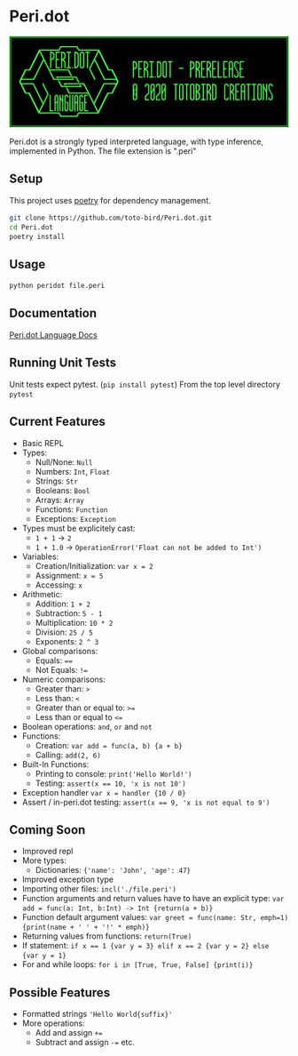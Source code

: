 # Peri.dot

![Peri.dot Logo](logo.png)

Peri.dot is a strongly typed interpreted language, with type inference, implemented in Python. The file extension is ".peri"


## Setup

This project uses [poetry](https://python-poetry.org/) for dependency management.


```bash
git clone https://github.com/toto-bird/Peri.dot.git
cd Peri.dot
poetry install
```

## Usage 

```bash
python peridot file.peri
```

## Documentation

[Peri.dot Language Docs](https://toto-bird.github.io/Peri.dot-lang/)

## Running Unit Tests

Unit tests expect pytest.  (`pip install pytest`)
From the top level directory  `pytest`

## Current Features

* Basic REPL
* Types:
    * Null/None: `Null`
    * Numbers: `Int`, `Float`
    * Strings: `Str`
    * Booleans: `Bool`
    * Arrays: `Array`
    * Functions: `Function`
    * Exceptions: `Exception`
* Types must be explicitely cast:
    * `1 + 1` -> `2`
    * `1 + 1.0` -> `OperationError('Float can not be added to Int')`
* Variables:
    * Creation/Initialization: `var x = 2`
    * Assignment: `x = 5`
    * Accessing: `x`
* Arithmetic:
    * Addition: `1 + 2`
    * Subtraction: `5 - 1`
    * Multiplication: `10 * 2`
    * Division: `25 / 5`
    * Exponents: `2 ^ 3`
* Global comparisons:
    * Equals: `==`
    * Not Equals: `!=`
* Numeric comparisons:
    * Greater than: `>`
    * Less than: `<`
    * Greater than or equal to: `>=`
    * Less than or equal to `<=`
* Boolean operations: `and`, `or` and `not`
* Functions:
    * Creation: `var add = func(a, b) {a + b}`
    * Calling: `add(2, 6)`
* Built-In Functions:
    * Printing to console: `print('Hello World!')`
    * Testing: `assert(x == 10, 'x is not 10')`
* Exception handler `var x = handler {10 / 0}`
* Assert / in-peri.dot testing: `assert(x == 9, 'x is not equal to 9')`

## Coming Soon

* Improved repl
* More types:
    * Dictionaries: `{'name': 'John', 'age': 47}`
* Improved exception type
* Importing other files: `incl('./file.peri')`
* Function arguments and return values have to have an explicit type: `var add = func(a: Int, b:Int) -> Int {return(a + b)}`
* Function default argument values: `var greet = func(name: Str, emph=1) {print(name + ' ' + '!' * emph)}`
* Returning values from functions: `return(True)`
* If statement: `if x == 1 {var y = 3} elif x == 2 {var y = 2} else {var y = 1}`
* For and while loops: `for i in [True, True, False] {print(i)}`

## Possible Features
* Formatted strings `'Hello World{suffix}'`
* More operations:
    * Add and assign `+=`
    * Subtract and assign `-=`
    etc.
